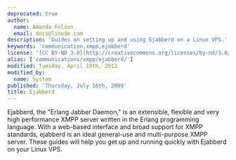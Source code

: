 ```yaml
---
deprecated: true
author:
  name: Amanda Folson
  email: docs@linode.com
description: 'Guides on setting up and using Ejabberd on a Linux VPS.'
keywords: 'communication,xmpp,ejabberd'
license: '[CC BY-ND 3.0](http://creativecommons.org/licenses/by-nd/3.0/us/)'
alias: ['communications/xmpp/ejabberd/']
modified: Tuesday, April 19th, 2011
modified_by:
  name: System
published: 'Thursday, July 16th, 2009'
title: Ejabberd
---
```


Ejabberd, the "Erlang Jabber Daemon," is an extensible, flexible and very high performance XMPP server written in the Erlang programming language. With a web-based interface and broad support for XMPP standards, ejabberd is an ideal general-use and multi-purpose XMPP server. These guides will help you get up and running quickly with Ejabberd on your Linux VPS.
